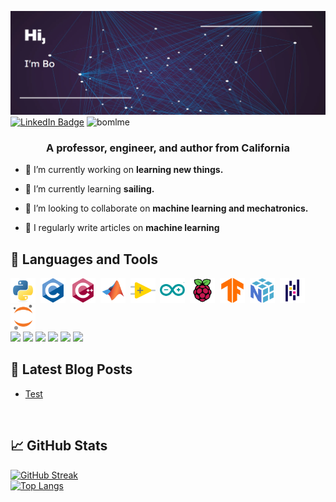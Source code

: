 [![Bo's GitHub Banner](./assets/banner.png)](https://braydoncoyer.dev)
[![LinkedIn Badge](https://img.shields.io/badge/LinkedIn-Profile-informational?style=flat&logo=linkedin&logoColor=white&color=0D76A8)](https://www.linkedin.com/in/boliu85/) 
 <img src="https://komarev.com/ghpvc/?username=bomlme&label=Profile%20views&color=0e75b6&style=flat" alt="bomlme" /> 




<h3 align="center">A professor, engineer, and author from California</h3>

- 🔭 I’m currently working on **learning new things.**

- 🌱 I’m currently learning **sailing.**

- 👯 I’m looking to collaborate on **machine learning and mechatronics.**

- 📝 I regularly write articles on **machine learning**

<p align="left">
</p>




## 💼 Languages and Tools
<img src="https://github.com/devicons/devicon/blob/master/icons/python/python-original.svg" title="Bo" alt="Bo " width="40" height="40"/>&nbsp;
<img src="https://github.com/devicons/devicon/blob/master/icons/c/c-original.svg" title="Bo" alt="Bo " width="40" height="40"/>&nbsp;
<img src="https://github.com/devicons/devicon/blob/master/icons/cplusplus/cplusplus-original.svg" title="Bo" alt="Bo " width="40" height="40"/>&nbsp;
<img src="https://github.com/devicons/devicon/blob/master/icons/matlab/matlab-original.svg" title="Bo" alt="Bo " width="40" height="40"/>&nbsp;
<img src="https://github.com/devicons/devicon/blob/master/icons/labview/labview-original.svg" title="Bo" alt="Bo " width="40" height="40"/>&nbsp;
<img src="https://github.com/devicons/devicon/blob/master/icons/arduino/arduino-original.svg" title="Bo" alt="Bo " width="40" height="40"/>&nbsp;
<img src="https://github.com/devicons/devicon/blob/master/icons/raspberrypi/raspberrypi-original.svg" title="Bo" alt="Bo " width="40" height="40"/>&nbsp;
<img src="https://github.com/devicons/devicon/blob/master/icons/tensorflow/tensorflow-original.svg" title="Bo" alt="Bo " width="40" height="40"/>&nbsp;
<img src="https://github.com/devicons/devicon/blob/master/icons/numpy/numpy-original.svg" title="Bo" alt="Bo " width="40" height="40"/>&nbsp;
<img src="https://github.com/devicons/devicon/blob/master/icons/pandas/pandas-original.svg" title="Bo" alt="Bo " width="40" height="40"/>&nbsp;
<img src="https://github.com/devicons/devicon/blob/master/icons/jupyter/jupyter-original.svg" title="Bo" alt="Bo " width="40" height="40"/>&nbsp;
<br>
![](https://img.shields.io/badge/Hardware-NI_DAQ-informational?style=flat&logo=NI_DAQ&logoColor=white&color=e6ff99)
![](https://img.shields.io/badge/Hardware-UR_Robotic_arm-informational?style=flat&logo=UR_Robotic_arm&logoColor=white&color=e6ff99)
![](https://img.shields.io/badge/Software-ScikitLearn-informational?style=flat&logo=ScikitLearn&logoColor=white&color=99e6ff)
![](https://img.shields.io/badge/Software-Solidworks-informational?style=flat&logo=Solidworks&logoColor=white&color=99e6ff)
![](https://img.shields.io/badge/Software-EAGLE-informational?style=flat&logo=EAGLE&logoColor=white&color=99e6ff)
![](https://img.shields.io/badge/Software-Plus+1-informational?style=flat&logo=Plus+1&logoColor=white&color=99e6ff)


## 📝 Latest Blog Posts

<!-- BLOG-POST-LIST:START -->
- [Test](https://liubo.org)
<!-- BLOG-POST-LIST:END -->
<br>


## &#x1f4c8; GitHub Stats
[![GitHub Streak](http://github-readme-streak-stats.herokuapp.com?user=bomlme&theme=dark&hide_border=true&date_format=M%20j%5B%2C%20Y%5D)](https://git.io/streak-stats)
<br>
[![Top Langs](https://github-readme-stats.vercel.app/api/top-langs/?username=bomlme&layout=compact&theme=vision-friendly-dark)](https://github.com/bomlme/github-readme-stats)

<br>



